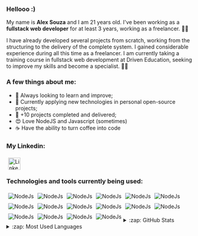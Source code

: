 ### Hellooo :)

My name is **Alex Souza** and I am 21 years old. I've been working as a **fullstack web developer** for at least 3 years, working as a freelancer. 🧑‍💻

I have already developed several projects from scratch, working from the structuring to the delivery of the complete system. I gained considerable experience during all this time as a freelancer. I am currently taking a training course in fullstack web development at Driven Education, seeking to improve my skills and become a specialist. 👨‍🎓

### A few things about me:

- 🧠 Always looking to learn and improve;
- 🧐 Currently applying new technologies in personal open-source projects;
- 🤯 +10 projects completed and delivered;
- 😍 Love NodeJS and Javascript (sometimes)
- ☕️ Have the ability to turn coffee into code

### My Linkedin:
[<img align="left" alt="LinkedIn" width="32px" style="margin: 5px;" src="https://cdn.jsdelivr.net/npm/simple-icons@v3/icons/linkedin.svg" />](https://www.linkedin.com/in/alex-souza-4ba644174/)

<br />
<br />

### Technologies and tools currently being used:

<img align="left" alt="NodeJs" style="margin: 5px;" src="https://img.shields.io/badge/Node.js-339933?style=for-the-badge&logo=nodedotjs&logoColor=white" />

<img align="left" alt="NodeJs" style="margin: 5px;" src="https://img.shields.io/badge/Express.js-000000?style=for-the-badge&logo=express&logoColor=white" />

<img align="left" alt="NodeJs" style="margin: 5px;" src="https://img.shields.io/badge/JavaScript-323330?style=for-the-badge&logo=javascript&logoColor=F7DF1E" />

<img align="left" alt="NodeJs" style="margin: 5px;" src="https://img.shields.io/badge/Socket.io-010101?&style=for-the-badge&logo=Socket.io&logoColor=white" />

<img align="left" alt="NodeJs" style="margin: 5px;" src="https://img.shields.io/badge/MongoDB-4EA94B?style=for-the-badge&logo=mongodb&logoColor=white" />

<img align="left" alt="NodeJs" style="margin: 5px;" src="https://img.shields.io/badge/redis-%23DD0031.svg?&style=for-the-badge&logo=redis&logoColor=white" />

<img align="left" alt="NodeJs" style="margin: 5px;" src="https://img.shields.io/badge/firebase-ffca28?style=for-the-badge&logo=firebase&logoColor=black" />

<img align="left" alt="NodeJs" style="margin: 5px;" src="https://img.shields.io/badge/Google_Cloud-4285F4?style=for-the-badge&logo=google-cloud&logoColor=white" />

<img align="left" alt="NodeJs" style="margin: 5px;" src="https://img.shields.io/badge/Jest-C21325?style=for-the-badge&logo=jest&logoColor=white" />

<img align="left" alt="NodeJs" style="margin: 5px;" src="https://img.shields.io/badge/eslint-3A33D1?style=for-the-badge&logo=eslint&logoColor=white" />

<img align="left" alt="NodeJs" style="margin: 5px;" src="https://img.shields.io/badge/HTML5-E34F26?style=for-the-badge&logo=html5&logoColor=white" />

<img align="left" alt="NodeJs" style="margin: 5px;" src="https://img.shields.io/badge/CSS3-1572B6?style=for-the-badge&logo=css3&logoColor=white" />

<img align="left" alt="NodeJs" style="margin: 5px;" src="https://img.shields.io/badge/Webpack-8DD6F9?style=for-the-badge&logo=Webpack&logoColor=white" />

<img align="left" alt="NodeJs" style="margin: 5px;" src="https://img.shields.io/badge/Visual_Studio_Code-0078D4?style=for-the-badge&logo=visual%20studio%20code&logoColor=white" />

<img align="left" alt="NodeJs" style="margin: 5px;" src="https://img.shields.io/badge/Slack-4A154B?style=for-the-badge&logo=slack&logoColor=white" />

<img align="left" alt="NodeJs" style="margin: 5px;" src="https://img.shields.io/badge/Trello-0052CC?style=for-the-badge&logo=trello&logoColor=white" />

<br />
<br />
<br />
<br />

<details>
  <summary>:zap: GitHub Stats</summary>

  <img align="left" alt="Alex's GitHub Stats" src="https://github-readme-stats.vercel.app/api?username=Allex6&show_icons=true&hide_border=true" />

</details>

<details>
  <summary>:zap: Most Used Languages</summary>

<img align="left" alt="Alex's GitHub Top Languages" src="https://github-readme-stats.vercel.app/api/top-langs/?username=Allex6" />

</details>